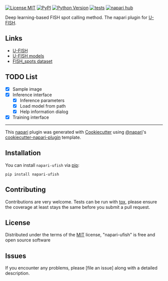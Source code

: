 
[![License MIT](https://img.shields.io/pypi/l/napari-ufish.svg?color=green)](https://github.com/UFISH-Team/napari-ufish/raw/main/LICENSE)
[![PyPI](https://img.shields.io/pypi/v/napari-ufish.svg?color=green)](https://pypi.org/project/napari-ufish)
[![Python Version](https://img.shields.io/pypi/pyversions/napari-ufish.svg?color=green)](https://python.org)
[![tests](https://github.com/UFISH-Team/napari-ufish/workflows/tests/badge.svg)](https://github.com/UFISH-Team/napari-ufish/actions)
[![napari hub](https://img.shields.io/endpoint?url=https://api.napari-hub.org/shields/napari-ufish)](https://napari-hub.org/plugins/napari-ufish)

Deep learning-based FISH spot calling method.
The napari plugin for [U-FISH](https://github.com/UFISH-Team/U-FISH).

## Links

+ [U-FISH](https://github.com/UFISH-Team/U-FISH)
+ [U-FISH models](https://huggingface.co/GangCaoLab/U-FISH)
+ [FISH_spots dataset](https://huggingface.co/datasets/GangCaoLab/FISH_spots)

## TODO List

- [x] Sample image
- [x] Inference interface
    - [x] Inference parameters
    - [x] Load model from path
    - [x] Help information dialog
- [x] Training interface

----------------------------------

This [napari] plugin was generated with [Cookiecutter] using [@napari]'s [cookiecutter-napari-plugin] template.

<!--
Don't miss the full getting started guide to set up your new package:
https://github.com/napari/cookiecutter-napari-plugin#getting-started

and review the napari docs for plugin developers:
https://napari.org/stable/plugins/index.html
-->

## Installation

You can install `napari-ufish` via [pip]:

    pip install napari-ufish


## Contributing

Contributions are very welcome. Tests can be run with [tox], please ensure
the coverage at least stays the same before you submit a pull request.

## License

Distributed under the terms of the [MIT] license,
"napari-ufish" is free and open source software

## Issues

If you encounter any problems, please [file an issue] along with a detailed description.

[napari]: https://github.com/napari/napari
[Cookiecutter]: https://github.com/audreyr/cookiecutter
[@napari]: https://github.com/napari
[MIT]: http://opensource.org/licenses/MIT
[BSD-3]: http://opensource.org/licenses/BSD-3-Clause
[GNU GPL v3.0]: http://www.gnu.org/licenses/gpl-3.0.txt
[GNU LGPL v3.0]: http://www.gnu.org/licenses/lgpl-3.0.txt
[Apache Software License 2.0]: http://www.apache.org/licenses/LICENSE-2.0
[Mozilla Public License 2.0]: https://www.mozilla.org/media/MPL/2.0/index.txt
[cookiecutter-napari-plugin]: https://github.com/napari/cookiecutter-napari-plugin

[napari]: https://github.com/napari/napari
[tox]: https://tox.readthedocs.io/en/latest/
[pip]: https://pypi.org/project/pip/
[PyPI]: https://pypi.org/
